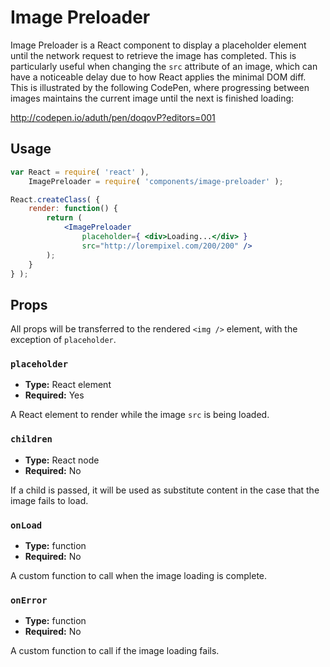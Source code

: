 Image Preloader
===============

Image Preloader is a React component to display a placeholder element until the network request to retrieve the image has completed. This is particularly useful when changing the `src` attribute of an image, which can have a noticeable delay due to how React applies the minimal DOM diff. This is illustrated by the following CodePen, where progressing between images maintains the current image until the next is finished loading:

http://codepen.io/aduth/pen/doqovP?editors=001

## Usage

```jsx
var React = require( 'react' ),
	ImagePreloader = require( 'components/image-preloader' );

React.createClass( {
	render: function() {
		return (
			<ImagePreloader
				placeholder={ <div>Loading...</div> }
				src="http://lorempixel.com/200/200" />
		);
	}
} );
```

## Props

All props will be transferred to the rendered `<img />` element, with the exception of `placeholder`.

### `placeholder`

- __Type:__ React element
- __Required:__ Yes

A React element to render while the image `src` is being loaded.

### `children`

- __Type:__ React node
- __Required:__ No

If a child is passed, it will be used as substitute content in the case that the image fails to load.

### `onLoad`

- __Type:__ function
- __Required:__ No

A custom function to call when the image loading is complete.

### `onError`

- __Type:__ function
- __Required:__ No

A custom function to call if the image loading fails.
